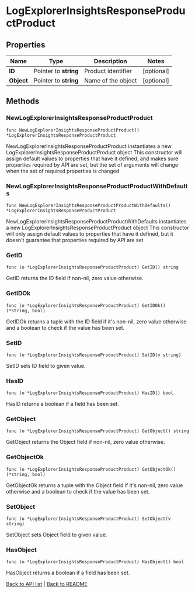 # LogExplorerInsightsResponseProductProduct

## Properties

Name | Type | Description | Notes
------------ | ------------- | ------------- | -------------
**ID** | Pointer to **string** | Product identifier | [optional] 
**Object** | Pointer to **string** | Name of the object | [optional] 

## Methods

### NewLogExplorerInsightsResponseProductProduct

`func NewLogExplorerInsightsResponseProductProduct() *LogExplorerInsightsResponseProductProduct`

NewLogExplorerInsightsResponseProductProduct instantiates a new LogExplorerInsightsResponseProductProduct object
This constructor will assign default values to properties that have it defined,
and makes sure properties required by API are set, but the set of arguments
will change when the set of required properties is changed

### NewLogExplorerInsightsResponseProductProductWithDefaults

`func NewLogExplorerInsightsResponseProductProductWithDefaults() *LogExplorerInsightsResponseProductProduct`

NewLogExplorerInsightsResponseProductProductWithDefaults instantiates a new LogExplorerInsightsResponseProductProduct object
This constructor will only assign default values to properties that have it defined,
but it doesn't guarantee that properties required by API are set

### GetID

`func (o *LogExplorerInsightsResponseProductProduct) GetID() string`

GetID returns the ID field if non-nil, zero value otherwise.

### GetIDOk

`func (o *LogExplorerInsightsResponseProductProduct) GetIDOk() (*string, bool)`

GetIDOk returns a tuple with the ID field if it's non-nil, zero value otherwise
and a boolean to check if the value has been set.

### SetID

`func (o *LogExplorerInsightsResponseProductProduct) SetID(v string)`

SetID sets ID field to given value.

### HasID

`func (o *LogExplorerInsightsResponseProductProduct) HasID() bool`

HasID returns a boolean if a field has been set.

### GetObject

`func (o *LogExplorerInsightsResponseProductProduct) GetObject() string`

GetObject returns the Object field if non-nil, zero value otherwise.

### GetObjectOk

`func (o *LogExplorerInsightsResponseProductProduct) GetObjectOk() (*string, bool)`

GetObjectOk returns a tuple with the Object field if it's non-nil, zero value otherwise
and a boolean to check if the value has been set.

### SetObject

`func (o *LogExplorerInsightsResponseProductProduct) SetObject(v string)`

SetObject sets Object field to given value.

### HasObject

`func (o *LogExplorerInsightsResponseProductProduct) HasObject() bool`

HasObject returns a boolean if a field has been set.


[Back to API list](../README.md#documentation-for-api-endpoints) | [Back to README](../README.md)
